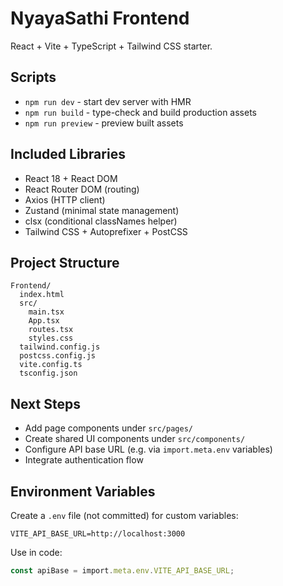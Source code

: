 # NyayaSathi Frontend

React + Vite + TypeScript + Tailwind CSS starter.

## Scripts

- `npm run dev` - start dev server with HMR
- `npm run build` - type-check and build production assets
- `npm run preview` - preview built assets

## Included Libraries

- React 18 + React DOM
- React Router DOM (routing)
- Axios (HTTP client)
- Zustand (minimal state management)
- clsx (conditional classNames helper)
- Tailwind CSS + Autoprefixer + PostCSS

## Project Structure

```
Frontend/
  index.html
  src/
    main.tsx
    App.tsx
    routes.tsx
    styles.css
  tailwind.config.js
  postcss.config.js
  vite.config.ts
  tsconfig.json
```

## Next Steps

- Add page components under `src/pages/`
- Create shared UI components under `src/components/`
- Configure API base URL (e.g. via `import.meta.env` variables)
- Integrate authentication flow

## Environment Variables

Create a `.env` file (not committed) for custom variables:
```
VITE_API_BASE_URL=http://localhost:3000
```
Use in code:
```ts
const apiBase = import.meta.env.VITE_API_BASE_URL;
```
